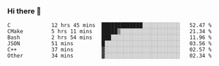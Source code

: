 ### Hi there 👋

<!--
**WShiBin/WShiBin** is a ✨ _special_ ✨ repository because its `README.md` (this file) appears on your GitHub profile.

Here are some ideas to get you started:

- 🔭 I’m currently working on ...
- 🌱 I’m currently learning ...
- 👯 I’m looking to collaborate on ...
- 🤔 I’m looking for help with ...
- 💬 Ask me about ...
- 📫 How to reach me: ...
- 😄 Pronouns: ...
- ⚡ Fun fact: ...
-->

<!--START_SECTION:waka-->

```text
C             12 hrs 45 mins  █████████████░░░░░░░░░░░░   52.47 %
CMake         5 hrs 11 mins   █████▒░░░░░░░░░░░░░░░░░░░   21.34 %
Bash          2 hrs 54 mins   ███░░░░░░░░░░░░░░░░░░░░░░   11.96 %
JSON          51 mins         █░░░░░░░░░░░░░░░░░░░░░░░░   03.56 %
C++           37 mins         ▓░░░░░░░░░░░░░░░░░░░░░░░░   02.57 %
Other         34 mins         ▓░░░░░░░░░░░░░░░░░░░░░░░░   02.34 %
```

<!--END_SECTION:waka-->
